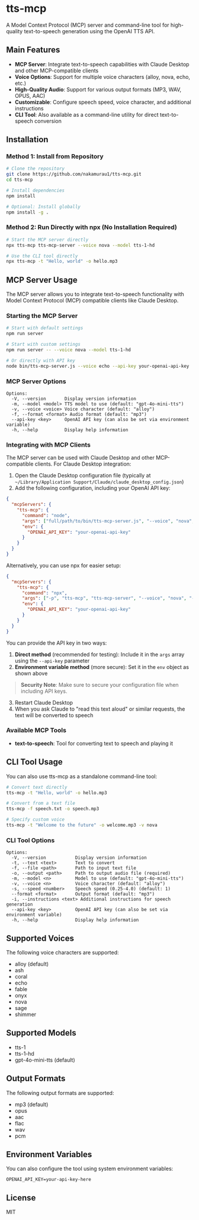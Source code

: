 # tts-mcp

A Model Context Protocol (MCP) server and command-line tool for high-quality text-to-speech generation using the OpenAI TTS API.

## Main Features

- **MCP Server**: Integrate text-to-speech capabilities with Claude Desktop and other MCP-compatible clients
- **Voice Options**: Support for multiple voice characters (alloy, nova, echo, etc.)
- **High-Quality Audio**: Support for various output formats (MP3, WAV, OPUS, AAC)
- **Customizable**: Configure speech speed, voice character, and additional instructions
- **CLI Tool**: Also available as a command-line utility for direct text-to-speech conversion

## Installation

### Method 1: Install from Repository

```bash
# Clone the repository
git clone https://github.com/nakamurau1/tts-mcp.git
cd tts-mcp

# Install dependencies
npm install

# Optional: Install globally
npm install -g .
```

### Method 2: Run Directly with npx (No Installation Required)

```bash
# Start the MCP server directly
npx tts-mcp tts-mcp-server --voice nova --model tts-1-hd

# Use the CLI tool directly
npx tts-mcp -t "Hello, world" -o hello.mp3
```

## MCP Server Usage

The MCP server allows you to integrate text-to-speech functionality with Model Context Protocol (MCP) compatible clients like Claude Desktop.

### Starting the MCP Server

```bash
# Start with default settings
npm run server

# Start with custom settings
npm run server -- --voice nova --model tts-1-hd

# Or directly with API key
node bin/tts-mcp-server.js --voice echo --api-key your-openai-api-key
```

### MCP Server Options

```
Options:
  -V, --version       Display version information
  -m, --model <model> TTS model to use (default: "gpt-4o-mini-tts")
  -v, --voice <voice> Voice character (default: "alloy")
  -f, --format <format> Audio format (default: "mp3")
  --api-key <key>     OpenAI API key (can also be set via environment variable)
  -h, --help          Display help information
```

### Integrating with MCP Clients

The MCP server can be used with Claude Desktop and other MCP-compatible clients. For Claude Desktop integration:

1. Open the Claude Desktop configuration file (typically at `~/Library/Application Support/Claude/claude_desktop_config.json`)
2. Add the following configuration, including your OpenAI API key:

```json
{
  "mcpServers": {
    "tts-mcp": {
      "command": "node",
      "args": ["full/path/to/bin/tts-mcp-server.js", "--voice", "nova", "--api-key", "your-openai-api-key"],
      "env": {
        "OPENAI_API_KEY": "your-openai-api-key"
      }
    }
  }
}
```

Alternatively, you can use npx for easier setup:

```json
{
  "mcpServers": {
    "tts-mcp": {
      "command": "npx",
      "args": ["-p", "tts-mcp", "tts-mcp-server", "--voice", "nova", "--model", "gpt-4o-mini-tts"],
      "env": {
        "OPENAI_API_KEY": "your-openai-api-key"
      }
    }
  }
}
```

You can provide the API key in two ways:

1. **Direct method** (recommended for testing): Include it in the `args` array using the `--api-key` parameter
2. **Environment variable method** (more secure): Set it in the `env` object as shown above

> **Security Note**: Make sure to secure your configuration file when including API keys.

3. Restart Claude Desktop
4. When you ask Claude to "read this text aloud" or similar requests, the text will be converted to speech

### Available MCP Tools

- **text-to-speech**: Tool for converting text to speech and playing it

## CLI Tool Usage

You can also use tts-mcp as a standalone command-line tool:

```bash
# Convert text directly
tts-mcp -t "Hello, world" -o hello.mp3

# Convert from a text file
tts-mcp -f speech.txt -o speech.mp3

# Specify custom voice
tts-mcp -t "Welcome to the future" -o welcome.mp3 -v nova
```

### CLI Tool Options

```
Options:
  -V, --version           Display version information
  -t, --text <text>       Text to convert
  -f, --file <path>       Path to input text file
  -o, --output <path>     Path to output audio file (required)
  -m, --model <n>         Model to use (default: "gpt-4o-mini-tts")
  -v, --voice <n>         Voice character (default: "alloy")
  -s, --speed <number>    Speech speed (0.25-4.0) (default: 1)
  --format <format>       Output format (default: "mp3")
  -i, --instructions <text> Additional instructions for speech generation
  --api-key <key>         OpenAI API key (can also be set via environment variable)
  -h, --help              Display help information
```

## Supported Voices

The following voice characters are supported:
- alloy (default)
- ash
- coral
- echo
- fable
- onyx
- nova
- sage
- shimmer

## Supported Models

- tts-1
- tts-1-hd
- gpt-4o-mini-tts (default)

## Output Formats

The following output formats are supported:
- mp3 (default)
- opus
- aac
- flac
- wav
- pcm

## Environment Variables

You can also configure the tool using system environment variables:

```
OPENAI_API_KEY=your-api-key-here
```

## License

MIT
